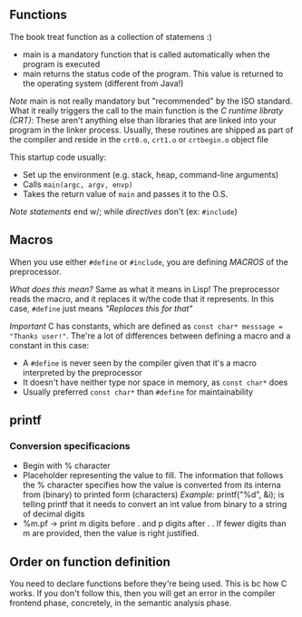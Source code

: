 ## Functions

The book treat function as a collection of statemens :) 

- main is a mandatory function that is called automatically when the program is executed
- main returns the status code of the program. This value is returned to the operating system (different from Java!)

*Note* main is not really mandatory but "recommended" by the ISO standard. What it really triggers the call to the main function
is the *C runtime libraty (CRT)*: These aren't anything else than libraries that are linked into your program in the linker process. 
Usually, these routines are shipped as part of the compiler and reside in the `crt0.o`, `crt1.o` or `crtbegin.o` object file

This startup code usually:
- Set up the environment (e.g. stack, heap, command-line arguments)
- Calls `main(argc, argv, envp)`
- Takes the return value of `main` and passes it to the O.S.

*Note* _statements_ end w/; while _directives_ don't (ex: `#include`)

## Macros

When you use either `#define` or `#include`, you are defining *MACROS* of the preprocessor. 

*What does this mean?* Same as what it means in Lisp! The preprocessor reads the macro, and it replaces it w/the code that 
it represents. In this case, `#define` just means _"Replaces this for that"_

*Important* C has constants, which are defined as `const char* messsage = "Thanks user!"`. The're a lot of differences between
defining a macro and a constant in this case:

- A `#define` is never seen by the compiler given that it's a macro interpreted by the preprocessor
- It doesn't have neither type nor space in memory, as `const char*` does
- Usually preferred `const char*` than `#define` for maintainability

## printf

### Conversion specificacions 

- Begin with % character
- Placeholder representing the value to fill. The information that follows the % character 
specifies how the value is converted from its interna from (binary) to printed form (characters)
*Example:* printf("%d", &i); is telling printf that it needs to convert an int value from binary to a string
of decimal digits
- %m.pf -> print m digits before . and p digits after . . If fewer digits than m are provided, then the value is
right justified.

## Order on function definition

You need to declare functions before they're being used. This is bc how C works. If you don't follow this, then 
you will get an error in the compiler frontend phase, concretely, in the semantic analysis phase.
